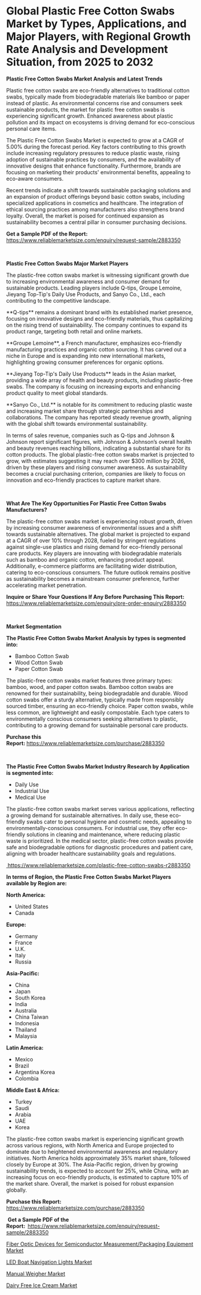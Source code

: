 <p><h1>Global Plastic Free Cotton Swabs Market by Types, Applications, and Major Players, with Regional Growth Rate Analysis and Development Situation, from 2025 to 2032</h1></p><p><strong>Plastic Free Cotton Swabs Market Analysis and Latest Trends</strong></p>
<p><p>Plastic free cotton swabs are eco-friendly alternatives to traditional cotton swabs, typically made from biodegradable materials like bamboo or paper instead of plastic. As environmental concerns rise and consumers seek sustainable products, the market for plastic free cotton swabs is experiencing significant growth. Enhanced awareness about plastic pollution and its impact on ecosystems is driving demand for eco-conscious personal care items.</p><p>The Plastic Free Cotton Swabs Market is expected to grow at a CAGR of 5.00% during the forecast period. Key factors contributing to this growth include increasing regulatory pressures to reduce plastic waste, rising adoption of sustainable practices by consumers, and the availability of innovative designs that enhance functionality. Furthermore, brands are focusing on marketing their products' environmental benefits, appealing to eco-aware consumers. </p><p>Recent trends indicate a shift towards sustainable packaging solutions and an expansion of product offerings beyond basic cotton swabs, including specialized applications in cosmetics and healthcare. The integration of ethical sourcing practices among manufacturers also strengthens brand loyalty. Overall, the market is poised for continued expansion as sustainability becomes a central pillar in consumer purchasing decisions.</p></p>
<p><strong>Get a Sample PDF of the Report:&nbsp;</strong> <a href="https://www.reliablemarketsize.com/enquiry/request-sample/2883350?utm_campaign=1845&utm_medium=2&utm_source=Github&utm_content=ia&utm_term=13032025&utm_id=plastic-free-cotton-swabs">https://www.reliablemarketsize.com/enquiry/request-sample/2883350</a></p>
<p>&nbsp;</p>
<p><strong>Plastic Free Cotton Swabs Major Market Players</strong></p>
<p><p>The plastic-free cotton swabs market is witnessing significant growth due to increasing environmental awareness and consumer demand for sustainable products. Leading players include Q-tips, Groupe Lemoine, Jieyang Top-Tip's Daily Use Products, and Sanyo Co., Ltd., each contributing to the competitive landscape. </p><p>**Q-tips** remains a dominant brand with its established market presence, focusing on innovative designs and eco-friendly materials, thus capitalizing on the rising trend of sustainability. The company continues to expand its product range, targeting both retail and online markets.</p><p>**Groupe Lemoine**, a French manufacturer, emphasizes eco-friendly manufacturing practices and organic cotton sourcing. It has carved out a niche in Europe and is expanding into new international markets, highlighting growing consumer preferences for organic options.</p><p>**Jieyang Top-Tip's Daily Use Products** leads in the Asian market, providing a wide array of health and beauty products, including plastic-free swabs. The company is focusing on increasing exports and enhancing product quality to meet global standards.</p><p>**Sanyo Co., Ltd.** is notable for its commitment to reducing plastic waste and increasing market share through strategic partnerships and collaborations. The company has reported steady revenue growth, aligning with the global shift towards environmental sustainability.</p><p>In terms of sales revenue, companies such as Q-tips and Johnson & Johnson report significant figures, with Johnson & Johnson’s overall health and beauty revenues reaching billions, indicating a substantial share for its cotton products. The global plastic-free cotton swabs market is projected to grow, with estimates suggesting it may reach over $300 million by 2026, driven by these players and rising consumer awareness. As sustainability becomes a crucial purchasing criterion, companies are likely to focus on innovation and eco-friendly practices to capture market share.</p></p>
<p>&nbsp;</p>
<p><strong>What Are The Key Opportunities For Plastic Free Cotton Swabs Manufacturers?</strong></p>
<p><p>The plastic-free cotton swabs market is experiencing robust growth, driven by increasing consumer awareness of environmental issues and a shift towards sustainable alternatives. The global market is projected to expand at a CAGR of over 10% through 2028, fueled by stringent regulations against single-use plastics and rising demand for eco-friendly personal care products. Key players are innovating with biodegradable materials such as bamboo and organic cotton, enhancing product appeal. Additionally, e-commerce platforms are facilitating wider distribution, catering to eco-conscious consumers. The future outlook remains positive as sustainability becomes a mainstream consumer preference, further accelerating market penetration.</p></p>
<p><strong>Inquire or Share Your Questions If Any Before Purchasing This Report:</strong> <a href="https://www.reliablemarketsize.com/enquiry/pre-order-enquiry/2883350?utm_campaign=1845&utm_medium=2&utm_source=Github&utm_content=ia&utm_term=13032025&utm_id=plastic-free-cotton-swabs">https://www.reliablemarketsize.com/enquiry/pre-order-enquiry/2883350</a></p>
<p>&nbsp;</p>
<p><strong>Market Segmentation</strong></p>
<p><strong>The Plastic Free Cotton Swabs Market Analysis by types is segmented into:</strong></p>
<p><ul><li>Bamboo Cotton Swab</li><li>Wood Cotton Swab</li><li>Paper Cotton Swab</li></ul></p>
<p><p>The plastic-free cotton swabs market features three primary types: bamboo, wood, and paper cotton swabs. Bamboo cotton swabs are renowned for their sustainability, being biodegradable and durable. Wood cotton swabs offer a sturdy alternative, typically made from responsibly sourced timber, ensuring an eco-friendly choice. Paper cotton swabs, while less common, are lightweight and easily compostable. Each type caters to environmentally conscious consumers seeking alternatives to plastic, contributing to a growing demand for sustainable personal care products.</p></p>
<p><strong>Purchase this Report:&nbsp;</strong><a href="https://www.reliablemarketsize.com/purchase/2883350?utm_campaign=1845&utm_medium=2&utm_source=Github&utm_content=ia&utm_term=13032025&utm_id=plastic-free-cotton-swabs">https://www.reliablemarketsize.com/purchase/2883350</a></p>
<p>&nbsp;</p>
<p><strong>The Plastic Free Cotton Swabs Market Industry Research by Application is segmented into:</strong></p>
<p><ul><li>Daily Use</li><li>Industrial Use</li><li>Medical Use</li></ul></p>
<p><p>The plastic-free cotton swabs market serves various applications, reflecting a growing demand for sustainable alternatives. In daily use, these eco-friendly swabs cater to personal hygiene and cosmetic needs, appealing to environmentally-conscious consumers. For industrial use, they offer eco-friendly solutions in cleaning and maintenance, where reducing plastic waste is prioritized. In the medical sector, plastic-free cotton swabs provide safe and biodegradable options for diagnostic procedures and patient care, aligning with broader healthcare sustainability goals and regulations.</p></p>
<p><a href="https://www.reliablemarketsize.com/plastic-free-cotton-swabs-r2883350?utm_campaign=1845&utm_medium=2&utm_source=Github&utm_content=ia&utm_term=13032025&utm_id=plastic-free-cotton-swabs">&nbsp;https://www.reliablemarketsize.com/plastic-free-cotton-swabs-r2883350</a></p>
<p><strong>In terms of Region, the Plastic Free Cotton Swabs Market Players available by Region are:</strong></p>
<p>
    <p> <strong> North America: </strong>
        <ul>
            <li>United States</li>
            <li>Canada</li>
        </ul>
        </p> 
    <p> <strong> Europe: </strong>
        <ul>
            <li>Germany</li>
            <li>France</li>
            <li>U.K.</li>
            <li>Italy</li>
            <li>Russia</li>
        </ul>
        </p> 
    <p> <strong> Asia-Pacific: </strong>
        <ul>
            <li>China</li>
            <li>Japan</li>
            <li>South Korea</li>
            <li>India</li>
            <li>Australia</li>
            <li>China Taiwan</li>
            <li>Indonesia</li>
            <li>Thailand</li>
            <li>Malaysia</li>
        </ul>
        </p> 
    <p> <strong> Latin America: </strong>
        <ul>
            <li>Mexico</li>
            <li>Brazil</li>
            <li>Argentina Korea</li>
            <li>Colombia</li>
        </ul>
        </p> 
    <p> <strong> Middle East & Africa: </strong>
        <ul>
            <li>Turkey</li>
            <li>Saudi</li>
            <li>Arabia</li>
            <li>UAE</li>
            <li>Korea</li>
        </ul>
    </p>
    </p>
<p><p>The plastic-free cotton swabs market is experiencing significant growth across various regions, with North America and Europe projected to dominate due to heightened environmental awareness and regulatory initiatives. North America holds approximately 35% market share, followed closely by Europe at 30%. The Asia-Pacific region, driven by growing sustainability trends, is expected to account for 25%, while China, with an increasing focus on eco-friendly products, is estimated to capture 10% of the market share. Overall, the market is poised for robust expansion globally.</p></p>
<p><strong>Purchase this Report: </strong><a href="https://www.reliablemarketsize.com/purchase/2883350?utm_campaign=1845&utm_medium=2&utm_source=Github&utm_content=ia&utm_term=13032025&utm_id=plastic-free-cotton-swabs">https://www.reliablemarketsize.com/purchase/2883350</a></p>
<p>&nbsp;<strong>Get a Sample PDF of the Report:&nbsp;&nbsp;</strong><a href="https://www.reliablemarketsize.com/enquiry/request-sample/2883350?utm_campaign=1845&utm_medium=2&utm_source=Github&utm_content=ia&utm_term=13032025&utm_id=plastic-free-cotton-swabs">https://www.reliablemarketsize.com/enquiry/request-sample/2883350</a></p>
<p><strong></strong></p>
<p><p><a href="https://github.com/RickHolmes3/Market-Research-Report-List-7/blob/main/fiber-optic-devices-for-semiconductor-measurementpackaging-equipment-market.md?utm_campaign=1845&utm_medium=2&utm_source=Github&utm_content=ia&utm_term=13032025&utm_id=plastic-free-cotton-swabs">Fiber Optic Devices for Semiconductor Measurement/Packaging Equipment Market</a></p><p><a href="https://github.com/vestadjogile/Market-Research-Report-List-1/blob/main/led-boat-navigation-lights-market.md?utm_campaign=1845&utm_medium=2&utm_source=Github&utm_content=ia&utm_term=13032025&utm_id=plastic-free-cotton-swabs">LED Boat Navigation Lights Market</a></p><p><a href="https://github.com/eskelimaksic/Market-Research-Report-List-1/blob/main/manual-weigher-market.md?utm_campaign=1845&utm_medium=2&utm_source=Github&utm_content=ia&utm_term=13032025&utm_id=plastic-free-cotton-swabs">Manual Weigher Market</a></p><p><a href="https://github.com/lelahokendo/Market-Research-Report-List-1/blob/main/dairy-free-ice-cream-market.md?utm_campaign=1845&utm_medium=2&utm_source=Github&utm_content=ia&utm_term=13032025&utm_id=plastic-free-cotton-swabs">Dairy Free Ice Cream Market</a></p></p>